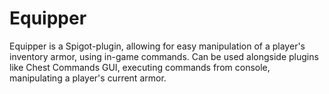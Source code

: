 # Equipper
Equipper is a Spigot-plugin, allowing for easy manipulation of a player's inventory armor, using in-game commands. Can be used alongside plugins like Chest Commands GUI, executing commands from console, manipulating a player's current armor.
